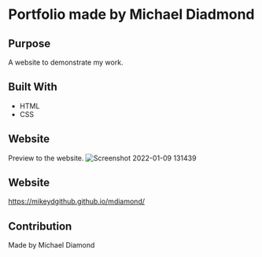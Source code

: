 # Portfolio made by Michael Diadmond

## Purpose
A website to demonstrate my work.

## Built With
* HTML
* CSS

## Website
Preview to the website.
![Screenshot 2022-01-09 131439](https://user-images.githubusercontent.com/94988620/148694978-99ed65e9-6418-419c-9f72-c02797d2743d.png)



## Website
https://mikeydgithub.github.io/mdiamond/

## Contribution
Made by Michael Diamond